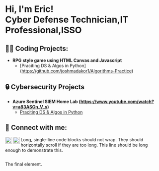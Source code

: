<h1>Hi, I'm Eric! <br/><a>Cyber Defense Technician</a>,<a>IT Professional</a>,<a>ISSO</a></h1>

<h2>👨‍💻 Coding Projects:</h2>

- <b>RPG style game using HTML Canvas and Javascript</b>
  - [Praciting DS & Algos in Python] (https://github.com/joshmadakor1/Algorithms-Practice)

<h2>🔒 Cybersecurity Projects</h2>

- <b>Azure Sentinel SIEM Home Lab (https://www.youtube.com/watch?v=a83ASGn_V_s)</b>
  - [Praciting DS & Algos in Python](https://github.com/joshmadakor1/Algorithms-Practice)

<h2> 🤳 Connect with me:</h2>

[<img align="left" alt="mcmilliantech | YouTube" width="22px" src="https://cdn.jsdelivr.net/npm/simple-icons@v3/icons/youtube.svg" />][youtube]

[<img align="left" alt="mcmilliantech | LinkedIn" width="22px" src="https://cdn.jsdelivr.net/npm/simple-icons@v3/icons/linkedin.svg" />][linkedin]

[youtube]: https://www.youtube.com/c/mcmilliantech
[linkedin]: https://linkedin.com/in/ericmcmillian

Long, single-line code blocks should not wrap. They should horizontally scroll if they are too long. This line should be long enough to demonstrate this.
```

```
The final element.
```
